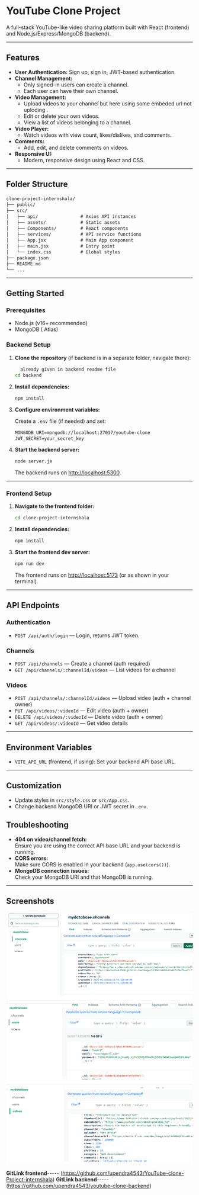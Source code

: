 # YouTube Clone Project

A full-stack YouTube-like video sharing platform built with React (frontend) and Node.js/Express/MongoDB (backend).

---

## Features

- **User Authentication:** Sign up, sign in, JWT-based authentication.
- **Channel Management:**  
  - Only signed-in users can create a channel.
  - Each user can have their own channel.
- **Video Management:**  
  - Upload videos to your channel  but here using some embeded url not uploding .
  - Edit or delete your own videos.
  - View a list of videos belonging to a channel.
- **Video Player:**  
  - Watch videos with view count, likes/dislikes, and comments.
- **Comments:**  
  - Add, edit, and delete comments on videos.
- **Responsive UI:**  
  - Modern, responsive design using React and CSS.

---

## Folder Structure

```
clone-project-internshala/
├── public/
├── src/
│   ├── api/                # Axios API instances
│   ├── assets/             # Static assets
│   ├── Components/         # React components
│   ├── services/           # API service functions
│   ├── App.jsx             # Main App component
│   ├── main.jsx            # Entry point
│   └── index.css           # Global styles
├── package.json
├── README.md
└── ...
```

---

## Getting Started

### Prerequisites

- Node.js (v16+ recommended)
- MongoDB ( Atlas)

### Backend Setup

1. **Clone the repository** (if backend is in a separate folder, navigate there):

   ```sh
     already given in backend readme file
   cd backend
   ```

2. **Install dependencies:**

   ```sh
   npm install
   ```

3. **Configure environment variables:**

   Create a `.env` file (if needed) and set:
   ```
   MONGODB_URI=mongodb://localhost:27017/youtube-clone
   JWT_SECRET=your_secret_key
   ```

4. **Start the backend server:**

   ```sh
   node server.js
   ```
   The backend runs on [http://localhost:5300](http://localhost:5300).

---

### Frontend Setup

1. **Navigate to the frontend folder:**

   ```sh
   cd clone-project-internshala
   ```

2. **Install dependencies:**

   ```sh
   npm install
   ```

3. **Start the frontend dev server:**

   ```sh
   npm run dev
   ```
   The frontend runs on [http://localhost:5173](http://localhost:5173) (or as shown in your terminal).

---

## API Endpoints

### Authentication

- `POST /api/auth/login` — Login, returns JWT token.

### Channels

- `POST /api/channels` — Create a channel (auth required)
- `GET /api/channels/:channelId/videos` — List videos for a channel

### Videos

- `POST /api/channels/:channelId/videos` — Upload video (auth + channel owner)
- `PUT /api/videos/:videoId` — Edit video (auth + owner)
- `DELETE /api/videos/:videoId` — Delete video (auth + owner)
- `GET /api/videos/:videoId` — Get video details

---

## Environment Variables

- `VITE_API_URL` (frontend, if using): Set your backend API base URL.

---

## Customization

- Update styles in `src/style.css` or `src/App.css`.
- Change backend MongoDB URI or JWT secret in `.env`.





## Troubleshooting

- **404 on video/channel fetch:**  
  Ensure you are using the correct API base URL and your backend is running.
- **CORS errors:**  
  Make sure CORS is enabled in your backend (`app.use(cors())`).
- **MongoDB connection issues:**  
  Check your MongoDB URI and that MongoDB is running.

---

## Screenshots

![alt text](image.png)
![alt text](image-1.png)
![alt text](image-2.png)


**GitLink frontend**----- (https://github.com/upendra4543/YouTube-clone-Project-internshala)
**GitLink backend**----- (https://github.com/upendra4543/youtube-clone-backend)